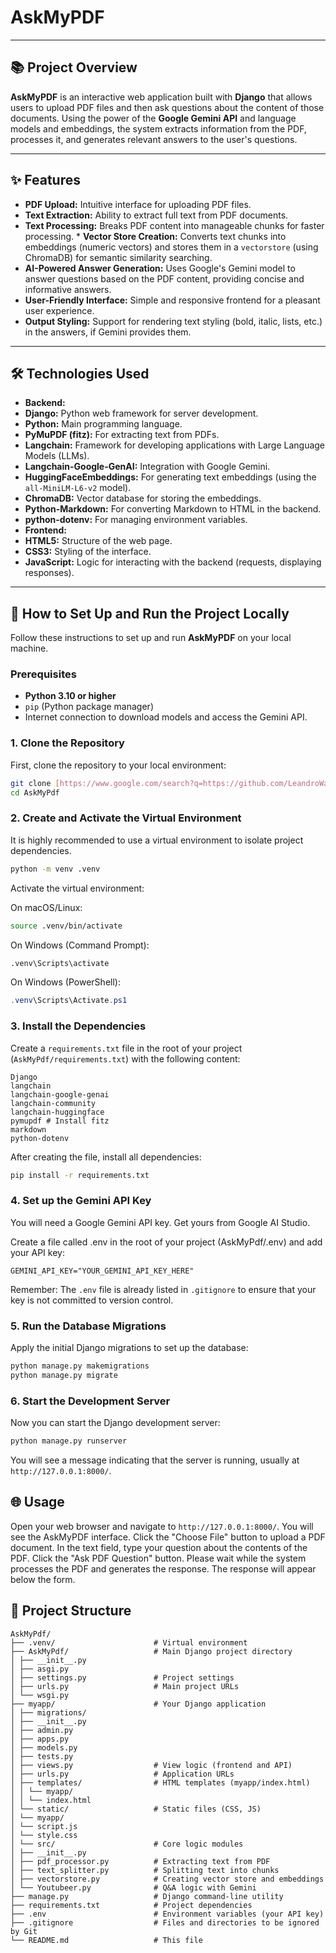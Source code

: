 # AskMyPDF

---

## 📚 Project Overview

**AskMyPDF** is an interactive web application built with **Django** that allows users to upload PDF files and then ask questions about the content of those documents. Using the power of the **Google Gemini API** and language models and embeddings, the system extracts information from the PDF, processes it, and generates relevant answers to the user's questions.

---

## ✨ Features

* **PDF Upload:** Intuitive interface for uploading PDF files.
* **Text Extraction:** Ability to extract full text from PDF documents.
* **Text Processing:** Breaks PDF content into manageable chunks for faster processing. * **Vector Store Creation:** Converts text chunks into embeddings (numeric vectors) and stores them in a `vectorstore` (using ChromaDB) for semantic similarity searching.
* **AI-Powered Answer Generation:** Uses Google's Gemini model to answer questions based on the PDF content, providing concise and informative answers.
* **User-Friendly Interface:** Simple and responsive frontend for a pleasant user experience.
* **Output Styling:** Support for rendering text styling (bold, italic, lists, etc.) in the answers, if Gemini provides them.

---

## 🛠️ Technologies Used

* **Backend:**
* **Django:** Python web framework for server development.
* **Python:** Main programming language.
* **PyMuPDF (fitz):** For extracting text from PDFs.
* **Langchain:** Framework for developing applications with Large Language Models (LLMs).
* **Langchain-Google-GenAI:** Integration with Google Gemini.
* **HuggingFaceEmbeddings:** For generating text embeddings (using the `all-MiniLM-L6-v2` model).
* **ChromaDB:** Vector database for storing the embeddings.
* **Python-Markdown:** For converting Markdown to HTML in the backend.
* **python-dotenv:** For managing environment variables.
* **Frontend:**
* **HTML5:** Structure of the web page.
* **CSS3:** Styling of the interface.
* **JavaScript:** Logic for interacting with the backend (requests, displaying responses).

---

## 🚀 How to Set Up and Run the Project Locally

Follow these instructions to set up and run **AskMyPDF** on your local machine.

### Prerequisites

* **Python 3.10 or higher**
* `pip` (Python package manager)
* Internet connection to download models and access the Gemini API.

### 1. Clone the Repository

First, clone the repository to your local environment:

```bash
git clone [https://www.google.com/search?q=https://github.com/LeandroWanderley/AskMyPdf.git](https://www.google.com/search?q=https://github.com/LeandroWanderley/AskMyPdf.git)
cd AskMyPdf
```

### 2. Create and Activate the Virtual Environment
It is highly recommended to use a virtual environment to isolate project dependencies.

```bash
python -m venv .venv
```

Activate the virtual environment:

On macOS/Linux:
```Bash
source .venv/bin/activate
```
On Windows (Command Prompt):
```Bash
.venv\Scripts\activate
```
On Windows (PowerShell):
```PowerShell
.venv\Scripts\Activate.ps1
```

### 3. Install the Dependencies
Create a ```requirements.txt``` file in the root of your project (`AskMyPdf/requirements.txt`) with the following content:

```
Django
langchain
langchain-google-genai
langchain-community
langchain-huggingface
pymupdf # Install fitz
markdown
python-dotenv
```
After creating the file, install all dependencies:

```Bash
pip install -r requirements.txt
```

### 4. Set up the Gemini API Key
You will need a Google Gemini API key. Get yours from Google AI Studio.

Create a file called .env in the root of your project (AskMyPdf/.env) and add your API key:

```
GEMINI_API_KEY="YOUR_GEMINI_API_KEY_HERE"
```
Remember: The `.env` file is already listed in `.gitignore` to ensure that your key is not committed to version control.

### 5. Run the Database Migrations
Apply the initial Django migrations to set up the database:

```Bash
python manage.py makemigrations
python manage.py migrate
```

### 6. Start the Development Server
Now you can start the Django development server:

```Bash
python manage.py runserver
```
You will see a message indicating that the server is running, usually at `http://127.0.0.1:8000/`.

## 🌐 Usage
Open your web browser and navigate to `http://127.0.0.1:8000/`.
You will see the AskMyPDF interface.
Click the "Choose File" button to upload a PDF document.
In the text field, type your question about the contents of the PDF.
Click the "Ask PDF Question" button.
Please wait while the system processes the PDF and generates the response. The response will appear below the form.

## 📂 Project Structure
```
AskMyPdf/
├── .venv/                      # Virtual environment
├── AskMyPdf/                   # Main Django project directory
│ ├── __init__.py
│ ├── asgi.py
│ ├── settings.py               # Project settings
│ ├── urls.py                   # Main project URLs
│ └── wsgi.py
├── myapp/                      # Your Django application
│ ├── migrations/
│ ├── __init__.py
│ ├── admin.py
│ ├── apps.py
│ ├── models.py
│ ├── tests.py
│ ├── views.py                  # View logic (frontend and API)
│ ├── urls.py                   # Application URLs
│ ├── templates/                # HTML templates (myapp/index.html)
│ │ └── myapp/
│ │ └── index.html
│ └── static/                   # Static files (CSS, JS)
│ └── myapp/
│ └── script.js
│ └── style.css
│ └── src/                      # Core logic modules
│ ├── __init__.py
│ ├── pdf_processor.py          # Extracting text from PDF
│ ├── text_splitter.py          # Splitting text into chunks
│ ├── vectorstore.py            # Creating vector store and embeddings
│ └── Youtubeer.py              # Q&A logic with Gemini
├── manage.py                   # Django command-line utility
├── requirements.txt            # Project dependencies
├── .env                        # Environment variables (your API key)
├── .gitignore                  # Files and directories to be ignored by Git
└── README.md                   # This file
```